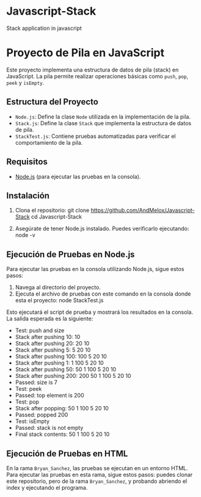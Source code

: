 # Javascript-Stack
Stack application in javascript
# Proyecto de Pila en JavaScript

Este proyecto implementa una estructura de datos de pila (stack) en JavaScript. La pila permite realizar operaciones básicas como `push`, `pop`, `peek` y `isEmpty`.

## Estructura del Proyecto

- `Node.js`: Define la clase `Node` utilizada en la implementación de la pila.
- `Stack.js`: Define la clase `Stack` que implementa la estructura de datos de pila.
- `StackTest.js`: Contiene pruebas automatizadas para verificar el comportamiento de la pila.

## Requisitos

- [Node.js](https://nodejs.org/) (para ejecutar las pruebas en la consola).

## Instalación

1. Clona el repositorio:
    git clone https://github.com/AndMelox/Javascript-Stack
    cd Javascript-Stack

2. Asegúrate de tener Node.js instalado. Puedes verificarlo ejecutando:
    node -v

## Ejecución de Pruebas en Node.js

Para ejecutar las pruebas en la consola utilizando Node.js, sigue estos pasos:

1. Navega al directorio del proyecto.
2. Ejecuta el archivo de pruebas con este comando en la consola donde esta el proyecto:
    node StackTest.js
   
Esto ejecutará el script de prueba y mostrará los resultados en la consola. La salida esperada es la siguiente:
- Test: push and size
- Stack after pushing 10: 10
- Stack after pushing 20: 20 10
- Stack after pushing 5: 5 20 10
- Stack after pushing 100: 100 5 20 10
- Stack after pushing 1: 1 100 5 20 10
- Stack after pushing 50: 50 1 100 5 20 10
- Stack after pushing 200: 200 50 1 100 5 20 10
- Passed: size is 7
- Test: peek
- Passed: top element is 200
- Test: pop
- Stack after popping: 50 1 100 5 20 10
- Passed: popped 200
- Test: isEmpty
- Passed: stack is not empty
- Final stack contents: 50 1 100 5 20 10

## Ejecución de Pruebas en HTML

En la rama `Bryan_Sanchez`, las pruebas se ejecutan en un entorno HTML. Para ejecutar las pruebas en esta rama, sigue estos pasos:
puedes clonar este repositorio, pero de la rama `Bryan_Sanchez`, y probando abriendo el index y ejecutando el programa.
